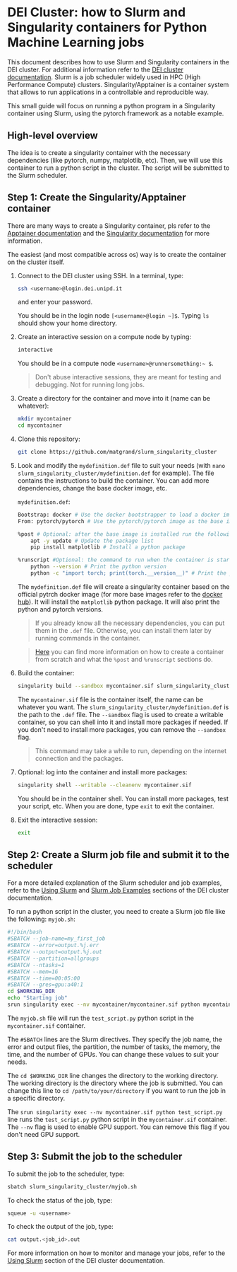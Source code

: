 # DEI Cluster: how to Slurm and Singularity containers for Python Machine Learning jobs

This document describes how to use Slurm and Singularity containers in the DEI cluster. For
additional information refer to the [DEI cluster
documentation](https://docs.dei.unipd.it/en/CLUSTER). 
Slurm is a job scheduler widely used in HPC (High Performance Compute) clusters. Singularity/Apptainer is a container system that allows
to run applications in a controllable and reproducible way.

This small guide will focus on running a python program in a Singularity container using Slurm,
using the pytorch framework as a notable example.

## High-level overview
The idea is to create a singularity container with the necessary dependencies (like pytorch, numpy, matplotlib, etc).
Then, we will use this container to run a python script in the cluster. The script will be submitted
to the Slurm scheduler.

## Step 1: Create the Singularity/Apptainer container
There are many ways to create a Singularity container, pls refer to the [Apptainer
documentation](https://apptainer.org/docs/user/main/index.html) and the [Singularity
documentation](https://docs.sylabs.io/guides/3.5/user-guide/index.html) for more information.

The easiest (and most compatible across os) way is to create the container on the cluster itself.

1. Connect to the DEI cluster using SSH. In a terminal, type:
    ```bash
    ssh <username>@login.dei.unipd.it
    ```
    and enter your password. 
    
    You should be in the login node `[<username>@login ~]$`. Typing `ls` should show your home directory.

2. Create an interactive session on a compute node by typing:
    ```bash
    interactive
    ```
    You should be in a compute node `<username>@runnersomething:~ $`.
    > Don't abuse interactive sessions, they are meant for testing and debugging. Not for running
    long jobs.

3. Create a directory for the container and move into it (name can be whatever):
    ```bash
    mkdir mycontainer
    cd mycontainer
    ```

4. Clone this repository:
    ```bash
    git clone https://github.com/matgrand/slurm_singularity_cluster
    ```

5. Look and modify the `mydefinition.def` file to suit your needs (with `nano slurm_singularity_cluster/mydefinition.def` for example).
    The file contains the instructions to build the container. You can add more dependencies, change
    the base docker image, etc.
    
    `mydefinition.def`:
    ```bash
    Bootstrap: docker # Use the docker bootstrapper to load a docker image
    From: pytorch/pytorch # Use the pytorch/pytorch image as the base image

    %post # Optional: after the base image is installed run the following commands
        apt -y update # Update the package list
        pip install matplotlib # Install a python package

    %runscript #Optional: the command to run when the container is started
        python --version # Print the python version
        python -c "import torch; print(torch.__version__)" # Print the pytorch version
    ```
    The `mydefinition.def` file will create a singularity container based on the official pytrch docker
    image (for more base images refer to the [docker hub](https://hub.docker.com/)). It will install
    the `matplotlib` python package.
    It will also print the python and pytorch versions. 
    > If you already know all the necessary dependencies, you can put them in the `.def` file.
    > Otherwise, you can install them later by running commands in the container.

    > [Here](https://apptainer.org/docs/user/main/quick_start.html#building-images-from-scratch) you
    can find more information on how to create a container from scratch and what the `%post` and
    `%runscript` sections do.

6. Build the container:
    ```bash
    singularity build --sandbox mycontainer.sif slurm_singularity_cluster/mydefinition.def
    ```
    The `mycontainer.sif` file is the container itself, the name can be whatever you want.
    The `slurm_singularity_cluster/mydefinition.def` is the path to the `.def` file.
    The `--sandbox` flag is used to create a writable container, so you can shell into it and
    install more packages if needed. If you don't need to install more packages, you can remove the
    `--sandbox` flag.
    > This command may take a while to run, depending on the internet connection and the packages.

7. Optional: log into the container and install more packages:
    ```bash
    singularity shell --writable --cleanenv mycontainer.sif
    ```
    You should be in the container shell. You can install more packages, test your script, etc.
    When you are done, type `exit` to exit the container.

8. Exit the interactive session:
    ```bash
    exit
    ```

## Step 2: Create a Slurm job file and submit it to the scheduler
For a more detailed explanation of the Slurm scheduler and job examples, refer to the [Using
Slurm](https://docs.dei.unipd.it/en/CLUSTER/using-slurm) and [Slurm Job
Examples](https://docs.dei.unipd.it/en/CLUSTER/SLURMExamples) sections of the DEI cluster
documentation.

To run a python script in the cluster, you need to create a Slurm job file like the following:
`myjob.sh`:
```bash
#!/bin/bash
#SBATCH --job-name=my_first_job
#SBATCH --error=output.%j.err
#SBATCH --output=output.%j.out
#SBATCH --partition=allgroups
#SBATCH --ntasks=1
#SBATCH --mem=1G
#SBATCH --time=00:05:00
#SBATCH --gres=gpu:a40:1
cd $WORKING_DIR
echo "Starting job"
srun singularity exec --nv mycontainer/mycontainer.sif python mycontainer/slurm_singularity_cluster/test_script.py
```
The `myjob.sh` file will run the `test_script.py` python script in the `mycontainer.sif` container.

The `#SBATCH` lines are the Slurm directives. They specify the job name, the error and output files,
the partition, the number of tasks, the memory, the time, and the number of GPUs. You can change
these values to suit your needs.

The `cd $WORKING_DIR` line changes the directory to the working directory. The working directory is
the directory where the job is submitted. You can change this line to `cd /path/to/your/directory`
if you want to run the job in a specific directory.

The `srun singularity exec --nv mycontainer.sif python test_script.py` line runs the
`test_script.py` python script in the `mycontainer.sif` container. The `--nv` flag is used to enable
GPU support. You can remove this flag if you don't need GPU support.

## Step 3: Submit the job to the scheduler

To submit the job to the scheduler, type:
```bash
sbatch slurm_singularity_cluster/myjob.sh
```

To check the status of the job, type:
```bash
squeue -u <username>
```

To check the output of the job, type:
```bash
cat output.<job_id>.out
```

For more information on how to monitor and manage your jobs, refer to the [Using
Slurm](https://docs.dei.unipd.it/en/CLUSTER/using-slurm) section of the DEI cluster documentation.















